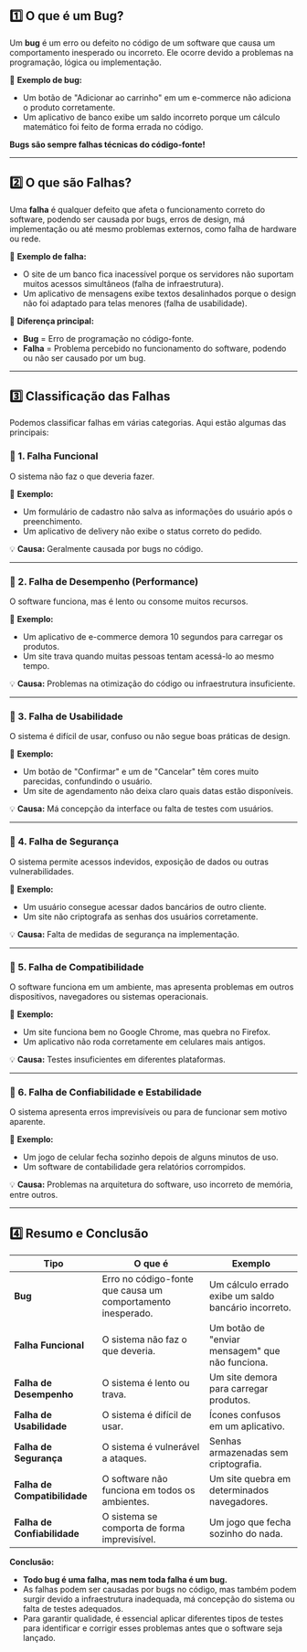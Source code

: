 ## **1️⃣ O que é um Bug?**  
Um **bug** é um erro ou defeito no código de um software que causa um comportamento inesperado ou incorreto. Ele ocorre devido a problemas na programação, lógica ou implementação.  

📌 **Exemplo de bug:**  
- Um botão de "Adicionar ao carrinho" em um e-commerce não adiciona o produto corretamente.  
- Um aplicativo de banco exibe um saldo incorreto porque um cálculo matemático foi feito de forma errada no código.  

**Bugs são sempre falhas técnicas do código-fonte!**  

---

## **2️⃣ O que são Falhas?**  
Uma **falha** é qualquer defeito que afeta o funcionamento correto do software, podendo ser causada por bugs, erros de design, má implementação ou até mesmo problemas externos, como falha de hardware ou rede.  

📌 **Exemplo de falha:**  
- O site de um banco fica inacessível porque os servidores não suportam muitos acessos simultâneos (falha de infraestrutura).  
- Um aplicativo de mensagens exibe textos desalinhados porque o design não foi adaptado para telas menores (falha de usabilidade).  

🔹 **Diferença principal:**  
- **Bug** = Erro de programação no código-fonte.  
- **Falha** = Problema percebido no funcionamento do software, podendo ou não ser causado por um bug.  

---

## **3️⃣ Classificação das Falhas**  
Podemos classificar falhas em várias categorias. Aqui estão algumas das principais:  

### **🔹 1. Falha Funcional**  
O sistema não faz o que deveria fazer.  

📌 **Exemplo:**  
- Um formulário de cadastro não salva as informações do usuário após o preenchimento.  
- Um aplicativo de delivery não exibe o status correto do pedido.  

💡 **Causa:** Geralmente causada por bugs no código.  

---

### **🔹 2. Falha de Desempenho (Performance)**  
O software funciona, mas é lento ou consome muitos recursos.  

📌 **Exemplo:**  
- Um aplicativo de e-commerce demora 10 segundos para carregar os produtos.  
- Um site trava quando muitas pessoas tentam acessá-lo ao mesmo tempo.  

💡 **Causa:** Problemas na otimização do código ou infraestrutura insuficiente.  

---

### **🔹 3. Falha de Usabilidade**  
O sistema é difícil de usar, confuso ou não segue boas práticas de design.  

📌 **Exemplo:**  
- Um botão de "Confirmar" e um de "Cancelar" têm cores muito parecidas, confundindo o usuário.  
- Um site de agendamento não deixa claro quais datas estão disponíveis.  

💡 **Causa:** Má concepção da interface ou falta de testes com usuários.  

---

### **🔹 4. Falha de Segurança**  
O sistema permite acessos indevidos, exposição de dados ou outras vulnerabilidades.  

📌 **Exemplo:**  
- Um usuário consegue acessar dados bancários de outro cliente.  
- Um site não criptografa as senhas dos usuários corretamente.  

💡 **Causa:** Falta de medidas de segurança na implementação.  

---

### **🔹 5. Falha de Compatibilidade**  
O software funciona em um ambiente, mas apresenta problemas em outros dispositivos, navegadores ou sistemas operacionais.  

📌 **Exemplo:**  
- Um site funciona bem no Google Chrome, mas quebra no Firefox.  
- Um aplicativo não roda corretamente em celulares mais antigos.  

💡 **Causa:** Testes insuficientes em diferentes plataformas.  

---

### **🔹 6. Falha de Confiabilidade e Estabilidade**  
O sistema apresenta erros imprevisíveis ou para de funcionar sem motivo aparente.  

📌 **Exemplo:**  
- Um jogo de celular fecha sozinho depois de alguns minutos de uso.  
- Um software de contabilidade gera relatórios corrompidos.  

💡 **Causa:** Problemas na arquitetura do software, uso incorreto de memória, entre outros.  

---

## **4️⃣ Resumo e Conclusão**  

| Tipo | O que é | Exemplo |
|------|--------|---------|
| **Bug** | Erro no código-fonte que causa um comportamento inesperado. | Um cálculo errado exibe um saldo bancário incorreto. |
| **Falha Funcional** | O sistema não faz o que deveria. | Um botão de "enviar mensagem" que não funciona. |
| **Falha de Desempenho** | O sistema é lento ou trava. | Um site demora para carregar produtos. |
| **Falha de Usabilidade** | O sistema é difícil de usar. | Ícones confusos em um aplicativo. |
| **Falha de Segurança** | O sistema é vulnerável a ataques. | Senhas armazenadas sem criptografia. |
| **Falha de Compatibilidade** | O software não funciona em todos os ambientes. | Um site quebra em determinados navegadores. |
| **Falha de Confiabilidade** | O sistema se comporta de forma imprevisível. | Um jogo que fecha sozinho do nada. |

**Conclusão:**  
- **Todo bug é uma falha, mas nem toda falha é um bug.**  
- As falhas podem ser causadas por bugs no código, mas também podem surgir devido a infraestrutura inadequada, má concepção do sistema ou falta de testes adequados.  
- Para garantir qualidade, é essencial aplicar diferentes tipos de testes para identificar e corrigir esses problemas antes que o software seja lançado.  
